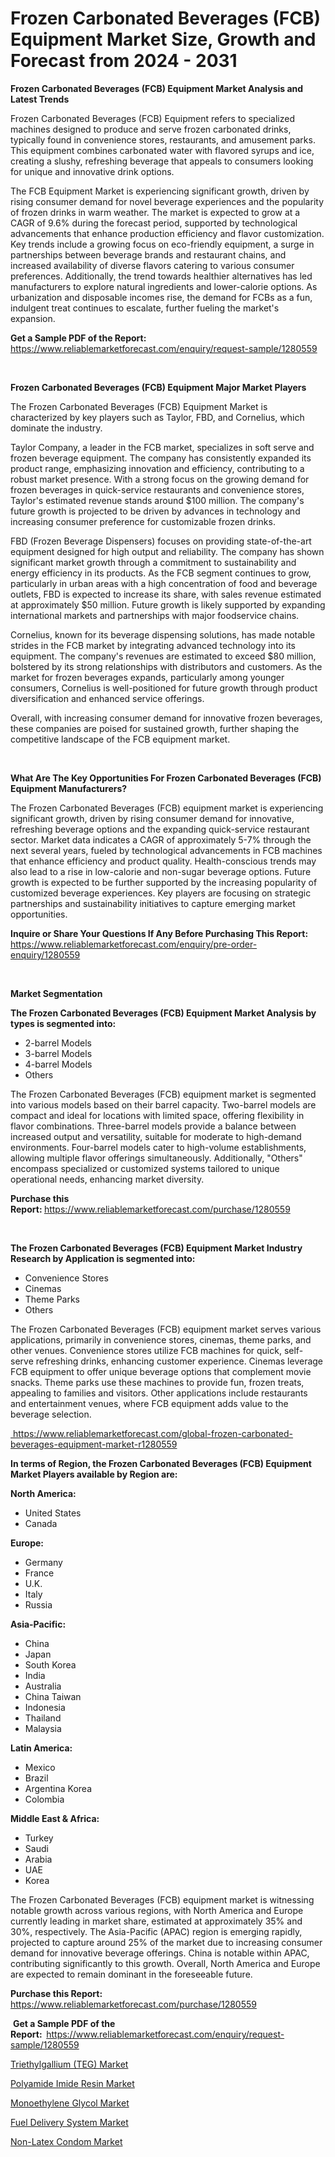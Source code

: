 <p><h1>Frozen Carbonated Beverages (FCB) Equipment Market Size, Growth and Forecast from 2024 - 2031</h1></p><p><strong>Frozen Carbonated Beverages (FCB) Equipment Market Analysis and Latest Trends</strong></p>
<p><p>Frozen Carbonated Beverages (FCB) Equipment refers to specialized machines designed to produce and serve frozen carbonated drinks, typically found in convenience stores, restaurants, and amusement parks. This equipment combines carbonated water with flavored syrups and ice, creating a slushy, refreshing beverage that appeals to consumers looking for unique and innovative drink options.</p><p>The FCB Equipment Market is experiencing significant growth, driven by rising consumer demand for novel beverage experiences and the popularity of frozen drinks in warm weather. The market is expected to grow at a CAGR of 9.6% during the forecast period, supported by technological advancements that enhance production efficiency and flavor customization. Key trends include a growing focus on eco-friendly equipment, a surge in partnerships between beverage brands and restaurant chains, and increased availability of diverse flavors catering to various consumer preferences. Additionally, the trend towards healthier alternatives has led manufacturers to explore natural ingredients and lower-calorie options. As urbanization and disposable incomes rise, the demand for FCBs as a fun, indulgent treat continues to escalate, further fueling the market's expansion.</p></p>
<p><strong>Get a Sample PDF of the Report:&nbsp;</strong> <a href="https://www.reliablemarketforecast.com/enquiry/request-sample/1280559?utm_campaign=1097&utm_medium=2&utm_source=Github&utm_content=ia&utm_term=10122024&utm_id=frozen-carbonated-beverages-fcb-equipment">https://www.reliablemarketforecast.com/enquiry/request-sample/1280559</a></p>
<p>&nbsp;</p>
<p><strong>Frozen Carbonated Beverages (FCB) Equipment Major Market Players</strong></p>
<p><p>The Frozen Carbonated Beverages (FCB) Equipment Market is characterized by key players such as Taylor, FBD, and Cornelius, which dominate the industry. </p><p>Taylor Company, a leader in the FCB market, specializes in soft serve and frozen beverage equipment. The company has consistently expanded its product range, emphasizing innovation and efficiency, contributing to a robust market presence. With a strong focus on the growing demand for frozen beverages in quick-service restaurants and convenience stores, Taylor's estimated revenue stands around $100 million. The company's future growth is projected to be driven by advances in technology and increasing consumer preference for customizable frozen drinks.</p><p>FBD (Frozen Beverage Dispensers) focuses on providing state-of-the-art equipment designed for high output and reliability. The company has shown significant market growth through a commitment to sustainability and energy efficiency in its products. As the FCB segment continues to grow, particularly in urban areas with a high concentration of food and beverage outlets, FBD is expected to increase its share, with sales revenue estimated at approximately $50 million. Future growth is likely supported by expanding international markets and partnerships with major foodservice chains.</p><p>Cornelius, known for its beverage dispensing solutions, has made notable strides in the FCB market by integrating advanced technology into its equipment. The company's revenues are estimated to exceed $80 million, bolstered by its strong relationships with distributors and customers. As the market for frozen beverages expands, particularly among younger consumers, Cornelius is well-positioned for future growth through product diversification and enhanced service offerings.</p><p>Overall, with increasing consumer demand for innovative frozen beverages, these companies are poised for sustained growth, further shaping the competitive landscape of the FCB equipment market.</p></p>
<p>&nbsp;</p>
<p><strong>What Are The Key Opportunities For Frozen Carbonated Beverages (FCB) Equipment Manufacturers?</strong></p>
<p><p>The Frozen Carbonated Beverages (FCB) equipment market is experiencing significant growth, driven by rising consumer demand for innovative, refreshing beverage options and the expanding quick-service restaurant sector. Market data indicates a CAGR of approximately 5-7% through the next several years, fueled by technological advancements in FCB machines that enhance efficiency and product quality. Health-conscious trends may also lead to a rise in low-calorie and non-sugar beverage options. Future growth is expected to be further supported by the increasing popularity of customized beverage experiences. Key players are focusing on strategic partnerships and sustainability initiatives to capture emerging market opportunities.</p></p>
<p><strong>Inquire or Share Your Questions If Any Before Purchasing This Report:</strong> <a href="https://www.reliablemarketforecast.com/enquiry/pre-order-enquiry/1280559?utm_campaign=1097&utm_medium=2&utm_source=Github&utm_content=ia&utm_term=10122024&utm_id=frozen-carbonated-beverages-fcb-equipment">https://www.reliablemarketforecast.com/enquiry/pre-order-enquiry/1280559</a></p>
<p>&nbsp;</p>
<p><strong>Market Segmentation</strong></p>
<p><strong>The Frozen Carbonated Beverages (FCB) Equipment Market Analysis by types is segmented into:</strong></p>
<p><ul><li>2-barrel Models</li><li>3-barrel Models</li><li>4-barrel Models</li><li>Others</li></ul></p>
<p><p>The Frozen Carbonated Beverages (FCB) equipment market is segmented into various models based on their barrel capacity. Two-barrel models are compact and ideal for locations with limited space, offering flexibility in flavor combinations. Three-barrel models provide a balance between increased output and versatility, suitable for moderate to high-demand environments. Four-barrel models cater to high-volume establishments, allowing multiple flavor offerings simultaneously. Additionally, "Others" encompass specialized or customized systems tailored to unique operational needs, enhancing market diversity.</p></p>
<p><strong>Purchase this Report:&nbsp;</strong><a href="https://www.reliablemarketforecast.com/purchase/1280559?utm_campaign=1097&utm_medium=2&utm_source=Github&utm_content=ia&utm_term=10122024&utm_id=frozen-carbonated-beverages-fcb-equipment">https://www.reliablemarketforecast.com/purchase/1280559</a></p>
<p>&nbsp;</p>
<p><strong>The Frozen Carbonated Beverages (FCB) Equipment Market Industry Research by Application is segmented into:</strong></p>
<p><ul><li>Convenience Stores</li><li>Cinemas</li><li>Theme Parks</li><li>Others</li></ul></p>
<p><p>The Frozen Carbonated Beverages (FCB) equipment market serves various applications, primarily in convenience stores, cinemas, theme parks, and other venues. Convenience stores utilize FCB machines for quick, self-serve refreshing drinks, enhancing customer experience. Cinemas leverage FCB equipment to offer unique beverage options that complement movie snacks. Theme parks use these machines to provide fun, frozen treats, appealing to families and visitors. Other applications include restaurants and entertainment venues, where FCB equipment adds value to the beverage selection.</p></p>
<p><a href="https://www.reliablemarketforecast.com/global-frozen-carbonated-beverages-equipment-market-r1280559?utm_campaign=1097&utm_medium=2&utm_source=Github&utm_content=ia&utm_term=10122024&utm_id=frozen-carbonated-beverages-fcb-equipment">&nbsp;https://www.reliablemarketforecast.com/global-frozen-carbonated-beverages-equipment-market-r1280559</a></p>
<p><strong>In terms of Region, the Frozen Carbonated Beverages (FCB) Equipment Market Players available by Region are:</strong></p>
<p>
    <p> <strong> North America: </strong>
        <ul>
            <li>United States</li>
            <li>Canada</li>
        </ul>
        </p> 
    <p> <strong> Europe: </strong>
        <ul>
            <li>Germany</li>
            <li>France</li>
            <li>U.K.</li>
            <li>Italy</li>
            <li>Russia</li>
        </ul>
        </p> 
    <p> <strong> Asia-Pacific: </strong>
        <ul>
            <li>China</li>
            <li>Japan</li>
            <li>South Korea</li>
            <li>India</li>
            <li>Australia</li>
            <li>China Taiwan</li>
            <li>Indonesia</li>
            <li>Thailand</li>
            <li>Malaysia</li>
        </ul>
        </p> 
    <p> <strong> Latin America: </strong>
        <ul>
            <li>Mexico</li>
            <li>Brazil</li>
            <li>Argentina Korea</li>
            <li>Colombia</li>
        </ul>
        </p> 
    <p> <strong> Middle East & Africa: </strong>
        <ul>
            <li>Turkey</li>
            <li>Saudi</li>
            <li>Arabia</li>
            <li>UAE</li>
            <li>Korea</li>
        </ul>
    </p>
    </p>
<p><p>The Frozen Carbonated Beverages (FCB) equipment market is witnessing notable growth across various regions, with North America and Europe currently leading in market share, estimated at approximately 35% and 30%, respectively. The Asia-Pacific (APAC) region is emerging rapidly, projected to capture around 25% of the market due to increasing consumer demand for innovative beverage offerings. China is notable within APAC, contributing significantly to this growth. Overall, North America and Europe are expected to remain dominant in the foreseeable future.</p></p>
<p><strong>Purchase this Report: </strong><a href="https://www.reliablemarketforecast.com/purchase/1280559?utm_campaign=1097&utm_medium=2&utm_source=Github&utm_content=ia&utm_term=10122024&utm_id=frozen-carbonated-beverages-fcb-equipment">https://www.reliablemarketforecast.com/purchase/1280559</a></p>
<p>&nbsp;<strong>Get a Sample PDF of the Report:&nbsp;&nbsp;</strong><a href="https://www.reliablemarketforecast.com/enquiry/request-sample/1280559?utm_campaign=1097&utm_medium=2&utm_source=Github&utm_content=ia&utm_term=10122024&utm_id=frozen-carbonated-beverages-fcb-equipment">https://www.reliablemarketforecast.com/enquiry/request-sample/1280559</a></p>
<p><strong></strong></p>
<p><p><a href="https://github.com/antonioc6hal/Market-Research-Report-List-1/blob/main/triethylgallium-teg-market.md?utm_campaign=1097&utm_medium=2&utm_source=Github&utm_content=ia&utm_term=10122024&utm_id=frozen-carbonated-beverages-fcb-equipment">Triethylgallium (TEG) Market</a></p><p><a href="https://www.linkedin.com/pulse/insightful-polyamide-imide-resin-market-size-expected-cagr-47-adxhf?utm_campaign=1097&utm_medium=2&utm_source=Github&utm_content=ia&utm_term=10122024&utm_id=frozen-carbonated-beverages-fcb-equipment">Polyamide Imide Resin Market</a></p><p><a href="https://www.linkedin.com/pulse/in-depth-evaluation-monoethylene-glycol-market-amacro-overview-kwv4f?utm_campaign=1097&utm_medium=2&utm_source=Github&utm_content=ia&utm_term=10122024&utm_id=frozen-carbonated-beverages-fcb-equipment">Monoethylene Glycol Market</a></p><p><a href="https://www.linkedin.com/pulse/comprehensive-evaluation-sustainability-fuel-delivery-system-ahwye?utm_campaign=1097&utm_medium=2&utm_source=Github&utm_content=ia&utm_term=10122024&utm_id=frozen-carbonated-beverages-fcb-equipment">Fuel Delivery System Market</a></p><p><a href="https://github.com/osbornrdaflalo/Market-Research-Report-List-1/blob/main/non-latex-condom-market.md?utm_campaign=1097&utm_medium=2&utm_source=Github&utm_content=ia&utm_term=10122024&utm_id=frozen-carbonated-beverages-fcb-equipment">Non-Latex Condom Market</a></p></p>
